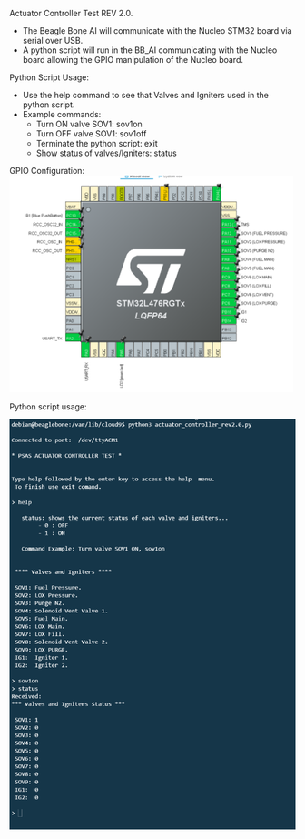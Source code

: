 Actuator Controller Test REV 2.0.
- The Beagle Bone AI will communicate with the Nucleo STM32 board via serial over USB. 
- A python script will run in the BB_AI communicating with the Nucleo board allowing the GPIO manipulation of the Nucleo board.

Python Script Usage:
   - Use the help command to see that Valves and Igniters used in the python script.
   - Example commands:
        - Turn ON valve SOV1: sov1on
        - Turn OFF valve SOV1: sov1off
        - Terminate the python script: exit
		- Show status of valves/Igniters: status

 GPIO Configuration:
    <img src="images/gpio_config_rev2.0.PNG" width= "500">
              
 
 Python script usage:
 
   ![github_small](images/sample_rev2.0.PNG) 
